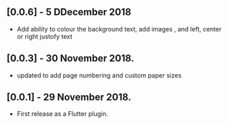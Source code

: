 ## [0.0.6] - 5 DDecember 2018

* Add ability to colour the background text, add images , and left, center or right justofy text 

## [0.0.3] - 30 November 2018.

* updated to add page numbering and custom paper sizes

## [0.0.1] - 29 November 2018.

* First release as a Flutter plugin.
